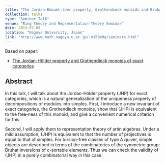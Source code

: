 ```yaml
---
title: "The Jordan-H&ouml;lder property, Grothendieck monoids and Bruhat inversions"
collection: talks
type: "Seminar Talk"
venue: "Ring Theory and Representation Theory Seminar"
date: 2019-07-05
location: "Nagoya University, Japan"
link: "http://www.math.nagoya-u.ac.jp/~m15049q/seminars.html"
---
```


Based on paper:
- [The Jordan-H&ouml;lder property and Grothendieck monoids of exact categories](/papers/JHP)

## Abstract
In this talk, I will talk about the Jordan-H&ouml;lder property (JHP) for exact categories, which is a natural generalization of the uniqueness property of decompositions of modules into simples. First, I introduce a new invariant of exact categories, the Grothendieck monoids, show that (JHP) is equivalent to the free-ness of this monoid, and give a convenient numerical criterion for this.

Second, I will apply them to representation theory of artin algebras. Under a mild assumption, (JHP) is equivalent to that the number of projectives is equal to that of simples. For torsion-free classes of type A quiver, simple objects are described in terms of the combinatorics of the symmetric group: Bruhat inversions of c-sortable elements. Thus we can check the validity of (JHP) in a purely combinatorial way in this case.
